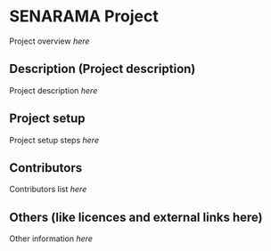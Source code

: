 # SENARAMA Project

Project overview *here*

## Description (Project description)

Project description *here*

## Project setup

Project setup steps *here*

## Contributors

Contributors list *here*

## Others (like licences and external links here)

Other information *here*
